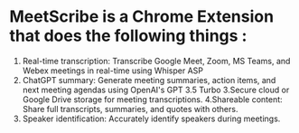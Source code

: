 # MeetScribe is a Chrome Extension that does the following things : 

1. Real-time transcription: Transcribe Google Meet, Zoom, MS Teams, and Webex meetings in real-time using Whisper ASP
2. ChatGPT summary: Generate meeting summaries, action items, and next meeting agendas using OpenAI's GPT 3.5 Turbo
3.Secure cloud or Google Drive storage for meeting transcriptions.
4.Shareable content: Share full transcripts, summaries, and quotes with others.
5. Speaker identification: Accurately identify speakers during meetings.
